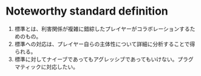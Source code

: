 # Noteworthy standard definition
1. 標準とは、利害関係が複雑に錯綜したプレイヤーがコラボレーションするためのもの。
2. 標準への対応は、プレイヤー自らの主体性について詳細に分析することで得られる。
3. 標準に対してナイーブであってもアグレッシブであってもいけない。プラグマティックに対応したい。
